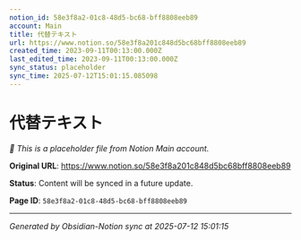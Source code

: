 ```yaml
---
notion_id: 58e3f8a2-01c8-48d5-bc68-bff8808eeb89
account: Main
title: 代替テキスト
url: https://www.notion.so/58e3f8a201c848d5bc68bff8808eeb89
created_time: 2023-09-11T00:13:00.000Z
last_edited_time: 2023-09-11T00:13:00.000Z
sync_status: placeholder
sync_time: 2025-07-12T15:01:15.085098
---
```


# 代替テキスト

*🔄 This is a placeholder file from Notion Main account.*

**Original URL**: https://www.notion.so/58e3f8a201c848d5bc68bff8808eeb89

**Status**: Content will be synced in a future update.

**Page ID**: `58e3f8a2-01c8-48d5-bc68-bff8808eeb89`

---

*Generated by Obsidian-Notion sync at 2025-07-12 15:01:15*
